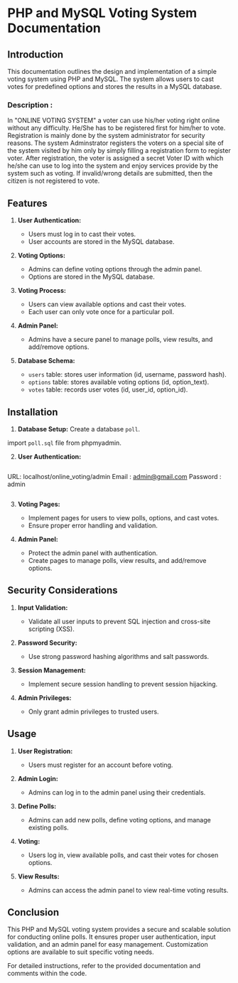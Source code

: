 # PHP and MySQL Voting System Documentation

## Introduction

This documentation outlines the design and implementation of a simple voting system using PHP and MySQL. The system allows users to cast votes for predefined options and stores the results in a MySQL database.


### Description : 
In "ONLINE VOTING SYSTEM" a voter can use his/her voting right online without any difficulty. He/She has to be registered first for him/her to vote. Registration is mainly done by the system administrator for security reasons. The system Adminstrator registers the voters on a special site of the system visited by him only by simply filling a registration form to register voter.
After registration, the voter is assigned a secret Voter ID with which he/she can use to log into the system and enjoy services provide by the system such as voting. If invalid/wrong details are submitted, then the citizen is not registered to vote.


## Features

1. **User Authentication:**
   - Users must log in to cast their votes.
   - User accounts are stored in the MySQL database.

2. **Voting Options:**
   - Admins can define voting options through the admin panel.
   - Options are stored in the MySQL database.

3. **Voting Process:**
   - Users can view available options and cast their votes.
   - Each user can only vote once for a particular poll.

4. **Admin Panel:**
   - Admins have a secure panel to manage polls, view results, and add/remove options.

5. **Database Schema:**
   - `users` table: stores user information (id, username, password hash).
   - `options` table: stores available voting options (id, option_text).
   - `votes` table: records user votes (id, user_id, option_id).

## Installation

1. **Database Setup:**
   Create a database `poll`.
  
  import `poll.sql` file from phpmyadmin.


2. **User Authentication:**
   
   ```ADMIN LOGIN DETAILS 
  URL: localhost/online_voting/admin 
  Email : admin@gmail.com 
  Password : admin 
  ```
```

3. **Voting Pages:**
   - Implement pages for users to view polls, options, and cast votes.
   - Ensure proper error handling and validation.

4. **Admin Panel:**
   - Protect the admin panel with authentication.
   - Create pages to manage polls, view results, and add/remove options.

## Security Considerations

1. **Input Validation:**
   - Validate all user inputs to prevent SQL injection and cross-site scripting (XSS).

2. **Password Security:**
   - Use strong password hashing algorithms and salt passwords.

3. **Session Management:**
   - Implement secure session handling to prevent session hijacking.

4. **Admin Privileges:**
   - Only grant admin privileges to trusted users.

## Usage

1. **User Registration:**
   - Users must register for an account before voting.

2. **Admin Login:**
   - Admins can log in to the admin panel using their credentials.

3. **Define Polls:**
   - Admins can add new polls, define voting options, and manage existing polls.

4. **Voting:**
   - Users log in, view available polls, and cast their votes for chosen options.

5. **View Results:**
   - Admins can access the admin panel to view real-time voting results.

## Conclusion

This PHP and MySQL voting system provides a secure and scalable solution for conducting online polls. It ensures proper user authentication, input validation, and an admin panel for easy management. Customization options are available to suit specific voting needs.

For detailed instructions, refer to the provided documentation and comments within the code.
